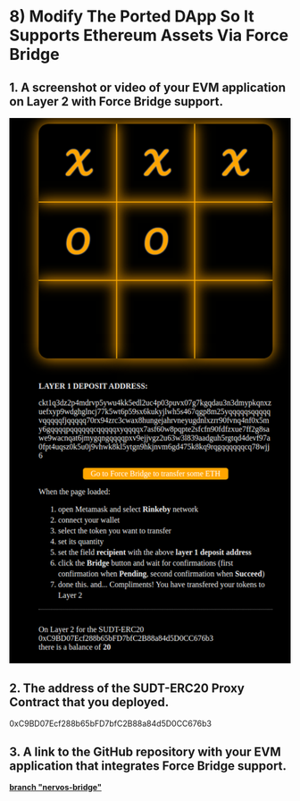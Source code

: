 # 8) Modify The Ported DApp So It Supports Ethereum Assets Via Force Bridge 

## 1. A screenshot or video of your EVM application on Layer 2 with Force Bridge support.
![screenshot force bridge support](screenshot-force-bridge-support.png)

## 2. The address of the SUDT-ERC20 Proxy Contract that you deployed.
0xC9BD07Ecf288b65bFD7bfC2B88a84d5D0CC676b3

## 3. A link to the GitHub repository with your EVM application that integrates Force Bridge support.
__[branch "nervos-bridge"](https://github.com/fabioktldaf/nervosnetwork/tree/main/08)__
